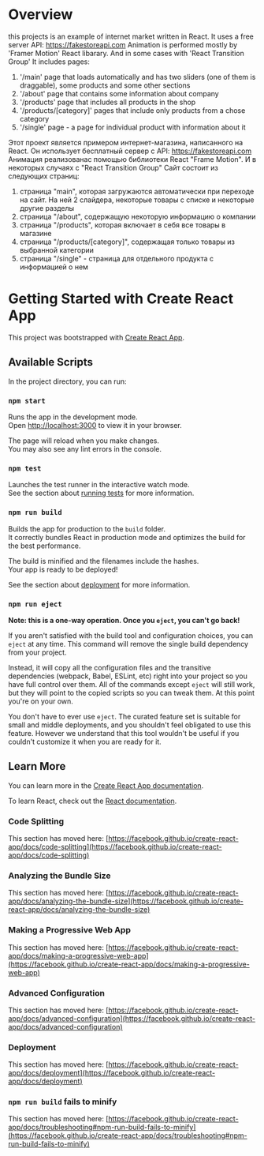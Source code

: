 # Overview

this projects is an example of internet market written in React. 
It uses a free server API: https://fakestoreapi.com
Animation is performed mostly by 'Framer Motion' React libarary. And in some cases with 'React Transition Group'
It includes pages: 
1. '/main' page that loads automatically and has two sliders (one of them is draggable), 
    some products and some other sections
2. '/about' page that contains some information about company
3. '/products' page that includes all products in the shop
4. '/products/[category]' pages that include only products from a chose category
5. '/single' page - a page for individual product with information about it

Этот проект является примером интернет-магазина, написанного на React.
Он использует бесплатный сервер с API: https://fakestoreapi.com
Анимация реализованас помощью библиотеки React "Frame Motion". И в некоторых случаях с "React Transition Group"
Сайт состоит из следующих страниц:
1. страница "main", которая загружаются автоматически при переходе на сайт. На ней 2 слайдера, некоторые товары с списке и некоторые другие разделы
2. страница "/about", содержащую некоторую информацию о компании
3. страница "/products", которая включает в себя все товары в магазине
4. страница "/products/[category]", содержащая только товары из выбранной категории
5. страница "/single" - страница для отдельного продукта с информацией о нем

# Getting Started with Create React App

This project was bootstrapped with [Create React App](https://github.com/facebook/create-react-app).

## Available Scripts

In the project directory, you can run:

### `npm start`

Runs the app in the development mode.\
Open [http://localhost:3000](http://localhost:3000) to view it in your browser.

The page will reload when you make changes.\
You may also see any lint errors in the console.

### `npm test`

Launches the test runner in the interactive watch mode.\
See the section about [running tests](https://facebook.github.io/create-react-app/docs/running-tests) for more information.

### `npm run build`

Builds the app for production to the `build` folder.\
It correctly bundles React in production mode and optimizes the build for the best performance.

The build is minified and the filenames include the hashes.\
Your app is ready to be deployed!

See the section about [deployment](https://facebook.github.io/create-react-app/docs/deployment) for more information.

### `npm run eject`

**Note: this is a one-way operation. Once you `eject`, you can't go back!**

If you aren't satisfied with the build tool and configuration choices, you can `eject` at any time. This command will remove the single build dependency from your project.

Instead, it will copy all the configuration files and the transitive dependencies (webpack, Babel, ESLint, etc) right into your project so you have full control over them. All of the commands except `eject` will still work, but they will point to the copied scripts so you can tweak them. At this point you're on your own.

You don't have to ever use `eject`. The curated feature set is suitable for small and middle deployments, and you shouldn't feel obligated to use this feature. However we understand that this tool wouldn't be useful if you couldn't customize it when you are ready for it.

## Learn More

You can learn more in the [Create React App documentation](https://facebook.github.io/create-react-app/docs/getting-started).

To learn React, check out the [React documentation](https://reactjs.org/).

### Code Splitting

This section has moved here: [https://facebook.github.io/create-react-app/docs/code-splitting](https://facebook.github.io/create-react-app/docs/code-splitting)

### Analyzing the Bundle Size

This section has moved here: [https://facebook.github.io/create-react-app/docs/analyzing-the-bundle-size](https://facebook.github.io/create-react-app/docs/analyzing-the-bundle-size)

### Making a Progressive Web App

This section has moved here: [https://facebook.github.io/create-react-app/docs/making-a-progressive-web-app](https://facebook.github.io/create-react-app/docs/making-a-progressive-web-app)

### Advanced Configuration

This section has moved here: [https://facebook.github.io/create-react-app/docs/advanced-configuration](https://facebook.github.io/create-react-app/docs/advanced-configuration)

### Deployment

This section has moved here: [https://facebook.github.io/create-react-app/docs/deployment](https://facebook.github.io/create-react-app/docs/deployment)

### `npm run build` fails to minify

This section has moved here: [https://facebook.github.io/create-react-app/docs/troubleshooting#npm-run-build-fails-to-minify](https://facebook.github.io/create-react-app/docs/troubleshooting#npm-run-build-fails-to-minify)
